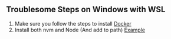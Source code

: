 ## Troublesome Steps on Windows with WSL

1. Make sure you follow the steps to install [Docker](https://docs.docker.com/engine/install/ubuntu/#installation-methods)
1. Install both nvm and Node (And add to path) [Example](https://nodejs.org/en/download)
